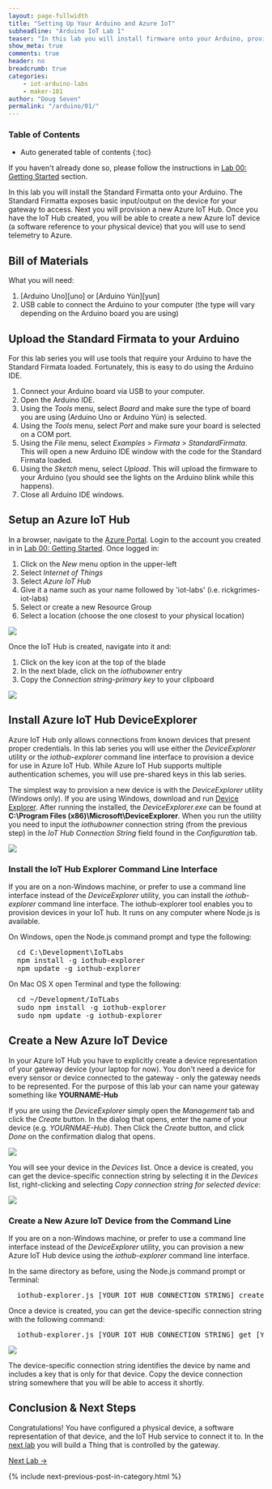 ```yaml
---
layout: page-fullwidth
title: "Setting Up Your Arduino and Azure IoT"
subheadline: "Arduino IoT Lab 1"
teaser: "In this lab you will install firmware onto your Arduino, provision an Azure IoT Hub and an IoT Hub device."
show_meta: true
comments: true
header: no
breadcrumb: true
categories:
    - iot-arduino-labs
    - maker-101
author: "Doug Seven"
permalink: "/arduino/01/"
---
```

### Table of Contents
*  Auto generated table of contents
{:toc}

If you haven't already done so, please follow the instructions in [Lab 00: Getting Started](../00/) section.

In this lab you will install the Standard Firmatta onto your Arduino. The Standard Firmatta exposes basic input/output on the 
device for your gateway to access. Next you will provision a new Azure IoT Hub. Once you have the IoT Hub created, you will 
be able to create a new Azure IoT device (a software reference to your physical device) that you will use to send telemetry 
to Azure. 

## Bill of Materials
What you will need:

1. [Arduino Uno][uno] or [Arduino Y&uacute;n][yun] 
2. USB cable to connect the Arduino to your computer (the type will vary depending on the Arduino board you are using)

## Upload the Standard Firmata to your Arduino
For this lab series you will use tools that require your Arduino to have the Standard Firmata loaded. Fortunately, this is easy 
to do using the Arduino IDE.

1. Connect your Arduino board via USB to your computer.
2. Open the Arduino IDE.
3. Using the _Tools_ menu, select _Board_ and make sure the type of board you are using (Arduino Uno or Arduino Y&uacute;n) is selected.
4. Using the _Tools_ menu, select _Port_ and make sure your board is selected on a COM port.
5. Using the _File_ menu, select _Examples_ > _Firmata_ > _StandardFirmata_. This will open a new Arduino IDE window with the code for the Standard Firmata loaded.
6. Using the _Sketch_ menu, select _Upload_. This will upload the firmware to your Arduino (you should see the lights on the Arduino blink while this happens).
7. Close all Arduino IDE windows.

## Setup an Azure IoT Hub

In a browser, navigate to the [Azure Portal](https://portal.azure.com). Login to the account you created in in [Lab 00: Getting Started](../00/). Once logged in:

1. Click on the _New_ menu option in the upper-left
2. Select _Internet of Things_
3. Select _Azure IoT Hub_
4. Give it a name such as your name followed by 'iot-labs' (i.e. rickgrimes-iot-labs)
5. Select or create a new Resource Group
6. Select a location (choose the one closest to your physical location)

<img src="/images/New-IoT-Hub.png"/>
  
Once the IoT Hub is created, navigate into it and:

1. Click on the key icon at the top of the blade
2. In the next blade, click on the _iothubowner_ entry
3. Copy the _Connection string-primary key_ to your clipboard

<img src="/images/AzureIoTConnectionString.png"/>

## Install Azure IoT Hub DeviceExplorer
Azure IoT Hub only allows connections from known devices that present proper credentials. In this lab series you will use either 
the _DeviceExplorer_ utility or the _iothub-explorer_ command line interface to provision a device for use in Azure IoT Hub. 
While Azure IoT Hub supports multiple authentication schemes, you will use pre-shared keys in this lab series.

The simplest way to provision a new device is with the _DeviceExplorer_ utility (Windows only). If you are using Windows, download 
and run [Device Explorer][deviceexplorer]. After running the installed, the _DeviceExplorer.exe_ can be found 
at __C:\Program Files (x86)\Microsoft\DeviceExplorer__. When you run the utility you need to input the _iothubowner_ connection 
string (from the previous step) in the _IoT Hub Connection String_ field found in the _Configuration_ tab.

<img src="/images/deviceexplorer01.png"/>

### Install the IoT Hub Explorer Command Line Interface
If you are on a non-Windows machine, or prefer to use a command line interface instead of the _DeviceExplorer_ utility, you can install 
the _iothub-explorer_ command line interface. The iothub-explorer tool enables you to provision devices in your IoT hub. It runs on any 
computer where Node.js is available.

On Windows, open the Node.js command prompt and type the following:
<pre>
  cd C:\Development\IoTLabs
  npm install -g iothub-explorer
  npm update -g iothub-explorer
</pre>

On Mac OS X open Terminal and type the following:
<pre>
  cd ~/Development/IoTLabs
  sudo npm install -g iothub-explorer
  sudo npm update -g iothub-explorer
</pre>

## Create a New Azure IoT Device
In your Azure IoT Hub you have to explicitly create a device representation of your gateway device (your laptop for now). You don't need a device for 
every sensor or device connected to the gateway - only the gateway needs to be represented. For the purpose of this lab your can name your 
gateway something like __YOURNAME-Hub__

If you are using the _DeviceExplorer_ simply open the _Management_ tab and click the _Create_ button. In the dialog that opens, enter the 
name of your device (e.g. _YOURNMAE-Hub_). Then Click the _Create_ button, and click _Done_ on the confirmation dialog that opens.

<img src="/images/deviceexplorer02.png"/> 

You will see your device in the _Devices_ list. Once a device is created, you can get the device-specific connection string by selecting 
it in the _Devices_ list, right-clicking and selecting _Copy connection string for selected device_:

<img src="/images/deviceexplorer03.png"/> 

### Create a New Azure IoT Device from the Command Line
If you are on a non-Windows machine, or prefer to use a command line interface instead of the _DeviceExplorer_ utility, you can provision 
a new Azure IoT Hub device using the _iothub-explorer_ command line interface.

In the same directory as before, using the Node.js command prompt or Terminal:

<pre>
  iothub-explorer.js [YOUR IOT HUB CONNECTION STRING] create [YOUR GATEWWAY NAME]
</pre>

Once a device is created, you can get the device-specific connection string with the following command:

<pre>
  iothub-explorer.js [YOUR IOT HUB CONNECTION STRING] get [YOUR GATEWWAY NAME] --connection-string
</pre>

<img src="/images/iothub-explorer01.png"/> 

The device-specific connection string identifies the device by name and includes a key that is only for that device. Copy the device 
connection string somewhere that you will be able to access it shortly.

## Conclusion &amp; Next Steps
Congratulations! You have configured a physical device, a software representation of that device, and the IoT Hub service to connect 
it to. In the [next lab][2] you will build a Thing that is controlled by the gateway.

[Next Lab ->][2]

{% include next-previous-post-in-category.html %}

[2]: /arduino/02/
[deviceexplorer]: https://github.com/Azure/azure-iot-sdks/blob/master/tools/DeviceExplorer/doc/how_to_use_device_explorer.md